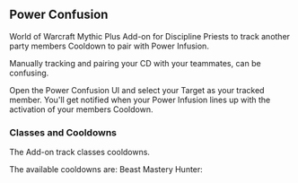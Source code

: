 ## Power Confusion

World of Warcraft Mythic Plus Add-on for Discipline Priests to track another party members Cooldown to pair with Power Infusion.

Manually tracking and pairing your CD with your teammates, can be confusing.

Open the Power Confusion UI and select your Target as your tracked member. You'll get notified when your Power Infusion lines up with the activation of your members Cooldown.

### Classes and Cooldowns

The Add-on track classes cooldowns.

The available cooldowns are:
Beast Mastery Hunter:
